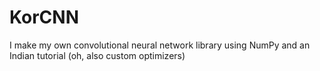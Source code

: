 # KorCNN
I make my own convolutional neural network library using NumPy and an Indian tutorial (oh, also custom optimizers)
